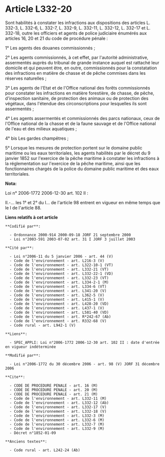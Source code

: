 # Article L332-20

Sont habilités à constater les infractions aux dispositions des articles L. 332-3, L. 332-6, L. 332-7, L. 332-9, L. 332-11,
L. 332-12, L. 332-17 et L. 332-18, outre les officiers et agents de police judiciaire énumérés aux articles 16, 20 et 21 du
code de procédure pénale :

1° Les agents des douanes commissionnés ;

2° Les agents commissionnés, à cet effet, par l'autorité administrative, assermentés auprès du tribunal de grande instance
auquel est rattaché leur domicile et qui peuvent être, en outre, commissionnés pour la constatation des infractions en
matière de chasse et de pêche commises dans les réserves naturelles ;

3° Les agents de l'Etat et de l'Office national des forêts commissionnés pour constater les infractions en matière
forestière, de chasse, de pêche, d'inspection sanitaire, de protection des animaux ou de protection des végétaux, dans
l'étendue des circonscriptions pour lesquelles ils sont assermentés ;

4° Les agents assermentés et commissionnés des parcs nationaux, ceux de l'Office national de la chasse et de la faune sauvage
et de l'Office national de l'eau et des milieux aquatiques ;

4° bis Les gardes champêtres ;

5° Lorsque les mesures de protection portent sur le domaine public maritime ou les eaux territoriales, les agents habilités
par le décret du 9 janvier 1852 sur l'exercice de la pêche maritime à constater les infractions à la réglementation sur
l'exercice de la pêche maritime, ainsi que les fonctionnaires chargés de la police du domaine public maritime et des eaux
territoriales.

**Nota:**

Loi n° 2006-1772 2006-12-30 art. 102 II : 

II.-... les 1° et 2° du I... de l'article 98 entrent en vigueur en même temps que le I de l'article 88.

**Liens relatifs à cet article**

	**Codifié par**:

	  - Ordonnance 2000-914 2000-09-18 JORF 21 septembre 2000
	  - Loi n°2003-591 2003-07-02 art. 31 I JORF 3 juillet 2003

	**Cité par**:

	  - Loi n°2006-11 du 5 janvier 2006 - art. 44 (V)
	  - Code de l'environnement - art. L216-3 (V)
	  - Code de l'environnement - art. L322-10-1 (VT)
	  - Code de l'environnement - art. L332-21 (VT)
	  - Code de l'environnement - art. L332-22-1 (VD)
	  - Code de l'environnement - art. L332-23 (VT)
	  - Code de l'environnement - art. L334-2-1 (M)
	  - Code de l'environnement - art. L334-6 (VT)
	  - Code de l'environnement - art. L341-20 (V)
	  - Code de l'environnement - art. L362-5 (V)
	  - Code de l'environnement - art. L415-1 (V)
	  - Code de l'environnement - art. L428-20 (VD)
	  - Code de l'environnement - art. L437-1 (V)
	  - Code de l'environnement - art. L581-40 (VD)
	  - Code de l'environnement - art. R*242-67 (Ab)
	  - Code de l'environnement - art. R332-68 (V)
	  - Code rural - art. L942-1 (V)

	**Liens**:

	  - SPEC_APPLI: Loi n°2006-1772 2006-12-30 art. 102 II : date d'entrée en vigueur indéterminée

	**Modifié par**:

	  - Loi n°2006-1772 du 30 décembre 2006 - art. 98 (V) JORF 31 décembre 2006

	**Cite**:

	  - CODE DE PROCEDURE PENALE - art. 16 (M)
	  - CODE DE PROCEDURE PENALE - art. 20 (M)
	  - CODE DE PROCEDURE PENALE - art. 21 (M)
	  - Code de l'environnement - art. L332-11 (M)
	  - Code de l'environnement - art. L332-12 (Ab)
	  - Code de l'environnement - art. L332-17 (V)
	  - Code de l'environnement - art. L332-18 (V)
	  - Code de l'environnement - art. L332-3 (M)
	  - Code de l'environnement - art. L332-6 (M)
	  - Code de l'environnement - art. L332-7 (M)
	  - Code de l'environnement - art. L332-9 (M)
	  - Décret n°1852-01-09

	**Anciens textes**:

	  - Code rural - art. L242-24 (Ab)
